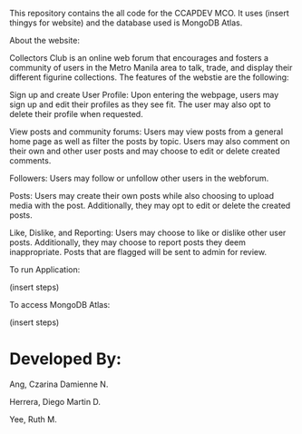 This repository contains the all code for the CCAPDEV MCO. It uses (insert thingys for website) and the database used is MongoDB Atlas.

About the website:

Collectors Club is an online web forum that encourages and fosters a community of users in the Metro Manila area to talk, trade, and display their different figurine collections. The features of the webstie are the following:

Sign up and create User Profile: Upon entering the webpage, users may sign up and edit their profiles as they see fit. The user may also opt to delete their profile when requested.

View posts and community forums: Users may view posts from a general home page as well as filter the posts by topic. Users may also comment on their own and other user posts and may choose to edit or delete created comments.

Followers: Users may follow or unfollow other users in the webforum. 

Posts: Users may create their own posts while also choosing to upload media with the post. Additionally, they may opt to edit or delete the created posts. 

Like, Dislike, and Reporting: Users may choose to like or dislike other user posts. Additionally, they may choose to report posts they deem inappropriate. Posts that are flagged will be sent to admin for review. 

To run Application:

(insert steps)

To access MongoDB Atlas:

(insert steps)

# Developed By:
Ang, Czarina Damienne N.

Herrera, Diego Martin D.

Yee, Ruth M.
